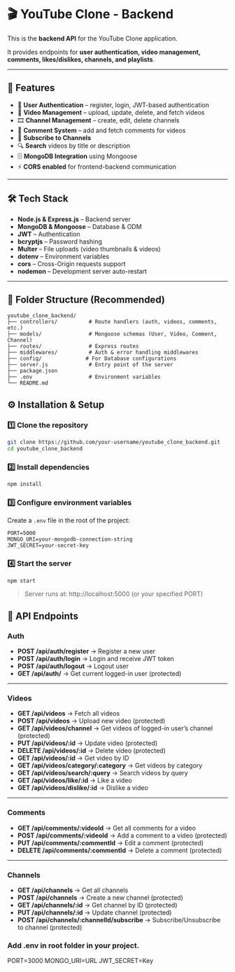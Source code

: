 # 🎬 YouTube Clone - Backend

This is the **backend API** for the YouTube Clone application.

It provides endpoints for **user authentication, video management, comments, likes/dislikes, channels, and playlists**.

---

## 🚀 Features

- 👤 **User Authentication** – register, login, JWT-based authentication
- 🎥 **Video Management** – upload, update, delete, and fetch videos
- 🎞 **Channel Management** – create, edit, delete channels
- 💬 **Comment System** – add and fetch comments for videos
- 🔔 **Subscribe to Channels**
- 🔍 **Search** videos by title or description
- 🗄 **MongoDB Integration** using Mongoose
- ⚡ **CORS enabled** for frontend-backend communication

---

## 🛠 Tech Stack

- **Node.js & Express.js** – Backend server
- **MongoDB & Mongoose** – Database & ODM
- **JWT** – Authentication
- **bcryptjs** – Password hashing
- **Multer** – File uploads (video thumbnails & videos)
- **dotenv** – Environment variables
- **cors** – Cross-Origin requests support
- **nodemon** – Development server auto-restart

---

## 📂 Folder Structure (Recommended)

```
youtube_clone_backend/
├── controllers/          # Route handlers (auth, videos, comments, etc.)
├── models/               # Mongoose schemas (User, Video, Comment, Channel)
├── routes/               # Express routes
├── middlewares/          # Auth & error handling middlewares
├── config/              # For Database configurations
├── server.js             # Entry point of the server
├── package.json
├── .env                  # Environment variables
└── README.md

```

## ⚙️ Installation & Setup

### 1️⃣ Clone the repository

```bash
git clone https://github.com/your-username/youtube_clone_backend.git
cd youtube_clone_backend

```

### 2️⃣ Install dependencies

```bash
npm install

```

### 3️⃣ Configure environment variables

Create a `.env` file in the root of the project:

```
PORT=5000
MONGO_URI=your-mongodb-connection-string
JWT_SECRET=your-secret-key

```

### 4️⃣ Start the server

```bash
npm start

```

> Server runs at: http://localhost:5000 (or your specified PORT)
> 

## 📡 API Endpoints

### Auth

- **POST /api/auth/register** → Register a new user
- **POST /api/auth/login** → Login and receive JWT token
- **POST /api/auth/logout** → Logout user
- **GET /api/auth/** → Get current logged-in user (protected)

---

### Videos

- **GET /api/videos** → Fetch all videos
- **POST /api/videos** → Upload new video (protected)
- **GET /api/videos/channel** → Get videos of logged-in user’s channel (protected)
- **PUT /api/videos/:id** → Update video (protected)
- **DELETE /api/videos/:id** → Delete video (protected)
- **GET /api/videos/:id** → Get video by ID
- **GET /api/videos/category/:category** → Get videos by category
- **GET /api/videos/search/:query** → Search videos by query
- **GET /api/videos/like/:id** → Like a video
- **GET /api/videos/dislike/:id** → Dislike a video

---

### Comments

- **GET /api/comments/:videoId** → Get all comments for a video
- **POST /api/comments/:videoId** → Add a comment to a video (protected)
- **PUT /api/comments/:commentId** → Edit a comment (protected)
- **DELETE /api/comments/:commentId** → Delete a comment (protected)

---

### Channels

- **GET /api/channels** → Get all channels
- **POST /api/channels** → Create a new channel (protected)
- **GET /api/channels/:id** → Get channel by ID (protected)
- **PUT /api/channels/:id** → Update channel (protected)
- **POST /api/channels/:channelId/subscribe** → Subscribe/Unsubscribe to channel (protected)

### Add .env in root folder in your project.
PORT=3000
MONGO_URI=URL
JWT_SECRET=Key


